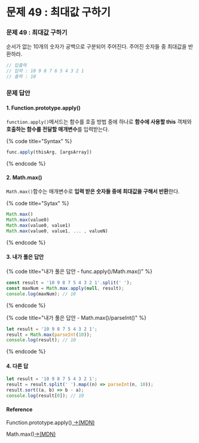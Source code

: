 # 문제 49 : 최대값 구하기

### 문제 49 : 최대값 구하기

순서가 없는 10개의 숫자가 공백으로 구분되어 주어진다. 주어진 숫자들 중 최대값을 반환하라.

```javascript
// 입출력
// 입력 : 10 9 8 7 6 5 4 3 2 1
// 출력 : 10
```

### 문제 답안

#### 1. Function.prototype.apply\(\)

`function.apply()`메서드는 함수를 호출 방법 중에 하나로 **함수에 사용할 this** 객체와 **호출하는 함수를 전달할 매개변수**를 입력받는다.

{% code title="Syntax" %}
```javascript
func.apply(thisArg, [argsArray])
```
{% endcode %}

#### 2. Math.max\(\)

`Math.max()`함수는 매개변수로 **입력 받은 숫자들 중에 최대값을 구해서 반환**한다.

{% code title="Sytax" %}
```javascript
Math.max()
Math.max(value0)
Math.max(value0, value1)
Math.max(value0, value1, ... , valueN)
```
{% endcode %}

#### 3. 내가 풀은 답안

{% code title="내가 풀은 답안 - func.apply\(\)/Math.max\(\)" %}
```javascript
const result = '10 9 8 7 5 4 3 2 1'.split(' ');
const maxNum = Math.max.apply(null, result);
console.log(maxNum); // 10
```
{% endcode %}

{% code title="내가 풀은 답안 - Math.max\(\)/parseInt\(\)" %}
```javascript
let result = '10 9 8 7 5 4 3 2 1';
result = Math.max(parseInt(10));
console.log(result); // 10

```
{% endcode %}

#### 4. 다른 답

```javascript
let result = '10 9 8 7 5 4 3 2 1';
result = result.split(' ').map((n) => parseInt(n, 10));
result.sort((a, b) => b - a);
console.log(result[0]); // 10
```

#### Reference

Function.prototype.apply\(\)[ →\(MDN\)](https://developer.mozilla.org/ko/docs/Web/JavaScript/Reference/Global_Objects/Function/apply)

Math.max\(\)[→\(MDN\)](https://developer.mozilla.org/ko/docs/Web/JavaScript/Reference/Global_Objects/Math/max)

